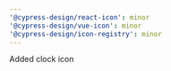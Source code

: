 ```yaml
---
'@cypress-design/react-icon': minor
'@cypress-design/vue-icon': minor
'@cypress-design/icon-registry': minor
---
```


Added clock icon
